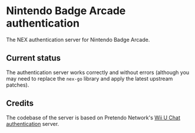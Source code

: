 # Nintendo Badge Arcade authentication

The NEX authentication server for Nintendo Badge Arcade.

## Current status

The authentication server works correctly and without errors (although you may need to replace the `nex-go` library and apply the latest upstream patches).

## Credits

The codebase of the server is based on Pretendo Network's [Wii U Chat authentication](https://github.com/PretendoNetwork/wiiu-chat-authentication) server.

